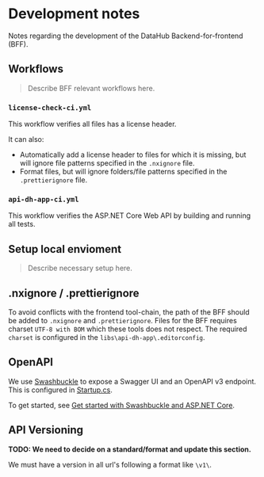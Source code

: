# Development notes

Notes regarding the development of the DataHub Backend-for-frontend (BFF).

## Workflows

> Describe BFF relevant workflows here.

### `license-check-ci.yml`

This workflow verifies all files has a license header.

It can also:

- Automatically add a license header to files for which it is missing, but will ignore file patterns specified in the `.nxignore` file.
- Format files, but will ignore folders/file patterns specified in the `.prettierignore` file.

### `api-dh-app-ci.yml`

This workflow verifies the ASP.NET Core Web API by building and running all tests.

## Setup local envioment

> Describe necessary setup here.

## .nxignore / .prettierignore

To avoid conflicts with the frontend tool-chain, the path of the BFF should be added to `.nxignore` and `.prettierignore`. Files for the BFF requires charset `UTF-8 with BOM` which these tools does not respect. The required `charset` is configured in the `libs\api-dh-app\.editorconfig`.

## OpenAPI

We use [Swashbuckle](https://github.com/domaindrivendev/Swashbuckle.AspNetCore) to expose a Swagger UI and an OpenAPI v3 endpoint. This is configured in [Startup.cs](../source/DataHub.WebApi/Startup.cs).

To get started, see [Get started with Swashbuckle and ASP.NET Core](https://docs.microsoft.com/en-us/aspnet/core/tutorials/getting-started-with-swashbuckle?view=aspnetcore-5.0&tabs=visual-studio).

## API Versioning

**TODO: We need to decide on a standard/format and update this section.**

We must have a version in all url's following a format like `\v1\`.

